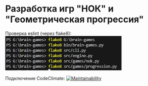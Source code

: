 # Разработка игр "НОК" и "Геометрическая прогрессия"


Проверка eslint (через flake8):
![alt text](code_check.png)

Подключение CodeClimate:
[![Maintainability](https://api.codeclimate.com/v1/badges/19edb5f324af41449ac6/maintainability)](https://codeclimate.com/github/pra1sethedev1l/brain_games/maintainability)
